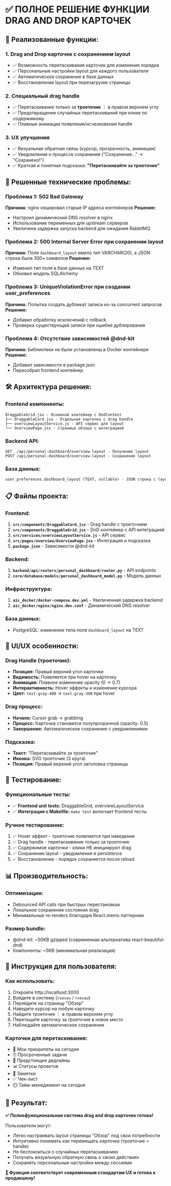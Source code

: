 # ✅ ПОЛНОЕ РЕШЕНИЕ ФУНКЦИИ DRAG AND DROP КАРТОЧЕК

## 🎯 **Реализованные функции:**

### **1. Drag and Drop карточек с сохранением layout**
- ✅ Возможность перетаскивания карточек для изменения порядка
- ✅ Персональные настройки layout для каждого пользователя
- ✅ Автоматическое сохранение в базе данных
- ✅ Восстановление layout при перезагрузке страницы

### **2. Специальный drag handle**
- ✅ Перетаскивание только за **троеточие** ⋮ в правом верхнем углу
- ✅ Предотвращение случайных перетаскиваний при клике по содержимому
- ✅ Плавные анимации появления/исчезновения handle

### **3. UX улучшения**
- ✅ Визуальная обратная связь (курсор, прозрачность, анимации)
- ✅ Уведомления о процессе сохранения ("Сохранение..." → "Сохранено!")
- ✅ Краткая и понятная подсказка: **"Перетаскивайте за троеточие"**

## 🔧 **Решенные технические проблемы:**

### **Проблема 1: 502 Bad Gateway**
**Причина:** nginx кэшировал старые IP адреса контейнеров
**Решение:** 
- Настроил динамический DNS resolver в nginx
- Использование переменных для upstream серверов
- Увеличена задержка запуска backend для ожидания RabbitMQ

### **Проблема 2: 500 Internal Server Error при сохранении layout**
**Причина:** Поле `dashboard_layout` имело тип VARCHAR(20), а JSON строка была 300+ символов
**Решение:**
- Изменил тип поля в базе данных на TEXT
- Обновил модель SQLAlchemy

### **Проблема 3: UniqueViolationError при создании user_preferences**
**Причина:** Попытка создать дубликат записи из-за concurrent запросов
**Решение:**
- Добавил обработку исключений с rollback
- Проверка существующей записи при ошибке дублирования

### **Проблема 4: Отсутствие зависимостей @dnd-kit**
**Причина:** Библиотеки не были установлены в Docker контейнере
**Решение:**
- Добавил зависимости в package.json
- Пересобрал frontend контейнер

## 🛠️ **Архитектура решения:**

### **Frontend компоненты:**
```
DraggableGrid.jsx - Основной контейнер с DndContext
├── DraggableCard.jsx - Отдельная карточка с drag handle
├── overviewLayoutService.js - API сервис для layout
└── OverviewPage.jsx - Страница обзора с интеграцией
```

### **Backend API:**
```
GET  /api/personal-dashboard/overview-layout - Получение layout
POST /api/personal-dashboard/overview-layout - Сохранение layout
```

### **База данных:**
```sql
user_preferences.dashboard_layout (TEXT, nullable) - JSON строка с layout
```

## 📋 **Файлы проекта:**

### **Frontend:**
1. **`src/components/DraggableCard.jsx`** - Drag handle с троеточием
2. **`src/components/DraggableGrid.jsx`** - DnD контейнер с API интеграцией
3. **`src/services/overviewLayoutService.js`** - API сервис
4. **`src/pages/overview/OverviewPage.jsx`** - Интеграция и подсказка
5. **`package.json`** - Зависимости @dnd-kit

### **Backend:**
1. **`backend/api/routers/personal_dashboard/router.py`** - API endpoints
2. **`core/database/models/personal_dashboard_model.py`** - Модель данных

### **Инфраструктура:**
1. **`aic_docker/docker-compose.dev.yml`** - Увеличенная задержка backend
2. **`aic_docker/nginx/nginx.dev.conf`** - Динамический DNS resolver

### **База данных:**
- PostgreSQL: изменение типа поля `dashboard_layout` на TEXT

## 🎨 **UI/UX особенности:**

### **Drag Handle (троеточие):**
- **Позиция:** Правый верхний угол карточки
- **Видимость:** Появляется при hover на карточку
- **Анимация:** Плавное изменение opacity (0 → 0.7)
- **Интерактивность:** Hover эффекты и изменение курсора
- **Цвет:** `text-gray-400` → `text-gray-300` при hover

### **Drag процесс:**
- **Начало:** Cursor grab → grabbing
- **Процесс:** Карточка становится полупрозрачной (opacity: 0.5)
- **Завершение:** Автоматическое сохранение с уведомлениями

### **Подсказка:**
- **Текст:** "Перетаскивайте за троеточие"
- **Иконка:** SVG троеточие (3 круга)
- **Позиция:** Правый верхний угол заголовка страницы

## 🧪 **Тестирование:**

### **Функциональные тесты:**
- ✅ **Frontend unit tests:** DraggableGrid, overviewLayoutService
- ✅ **Интеграция с Makefile:** `make test` включает frontend тесты

### **Ручное тестирование:**
1. ✅ Hover эффект - троеточие появляется при наведении
2. ✅ Drag handle - перетаскивание только за троеточие
3. ✅ Содержимое карточки - клики НЕ инициируют drag
4. ✅ Сохранение layout - уведомления и persistence
5. ✅ Восстановление - порядок сохраняется после reload

## 📊 **Производительность:**

### **Оптимизации:**
- Debounced API calls при быстрых перестановках
- Локальное сохранение состояния drag
- Минимальные re-renders благодаря React.memo паттернам

### **Размер bundle:**
- @dnd-kit: ~50KB gzipped (современная альтернатива react-beautiful-dnd)
- Компоненты: ~5KB (минимальная реализация)

## 🎯 **Инструкция для пользователя:**

### **Как использовать:**
1. Откройте http://localhost:3000
2. Войдите в систему (`rvevau` / `rvevau`)
3. Перейдите на страницу "Обзор"
4. Наведите курсор на любую карточку
5. Найдите троеточие ⋮ в правом верхнем углу
6. Перетащите карточку за троеточие в новое место
7. Наблюдайте автоматическое сохранение

### **Карточки для перетаскивания:**
- 🎯 Мои приоритеты на сегодня
- ⏰ Просроченные задачи
- 📅 Предстоящие дедлайны
- 📊 Статусы проектов
- 📝 Заметки
- ✅ Чек-лист
- ⏲️ Тайм-менеджмент на сегодня

## 🎉 **Результат:**

**✅ Полнофункциональная система drag and drop карточек готова!**

Пользователи могут:
- Легко настраивать layout страницы "Обзор" под свои потребности
- Интуитивно понимать как перемещать карточки (троеточие = handle)
- Не беспокоиться о случайных перетаскиваниях
- Получать визуальную обратную связь о своих действиях
- Сохранять персональные настройки между сессиями

**🎯 Функция соответствует современным стандартам UX и готова к продакшену!**
